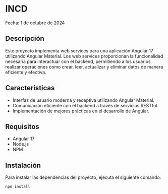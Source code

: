 # INCD

Fecha: 1 de octubre de 2024

## Descripción

Este proyecto implementa web services para una aplicación Angular 17 utilizando Angular Material. Los web services proporcionan la funcionalidad necesaria para interactuar con el backend, permitiendo a los usuarios realizar operaciones como crear, leer, actualizar y eliminar datos de manera eficiente y efectiva.

## Características

- Interfaz de usuario moderna y receptiva utilizando Angular Material.
- Comunicación eficiente con el backend a través de servicios RESTful.
- Implementación de mejores prácticas en el desarrollo de Angular.

## Requisitos

- Angular 17
- Node.js
- NPM

## Instalación

Para instalar las dependencias del proyecto, ejecuta el siguiente comando:

```bash
npm install
